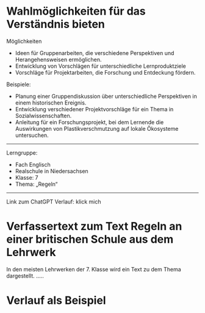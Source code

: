 # Wahlmöglichkeiten für das Verständnis bieten

Möglichkeiten
- Ideen für Gruppenarbeiten, die verschiedene Perspektiven und Herangehensweisen ermöglichen.
- Entwicklung von Vorschlägen für unterschiedliche Lernproduktziele
- Vorschläge für Projektarbeiten, die Forschung und Entdeckung fördern.

Beispiele:
- Planung einer Gruppendiskussion über unterschiedliche Perspektiven in einem historischen Ereignis.
- Entwicklung verschiedener Projektvorschläge für ein Thema in Sozialwissenschaften.
- Anleitung für ein Forschungsprojekt, bei dem Lernende die Auswirkungen von Plastikverschmutzung auf lokale Ökosysteme untersuchen.

----

Lerngruppe:
- Fach Englisch
- Realschule in Niedersachsen
- Klasse: 7
- Thema: „Regeln“

-----

Link zum ChatGPT Verlauf: klick mich

# 


# Verfassertext zum Text Regeln an einer britischen Schule aus dem Lehrwerk
In den meisten Lehrwerken der 7. Klasse wird ein Text zu dem Thema dargestellt. .....




# Verlauf als Beispiel
